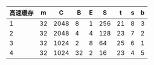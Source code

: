 |高速缓存|m|C|B|E|S|t|s|b|
|-------|------|-------|-------|--------|---------|---------|-------|--------|
|1|32|2048|8|1|256|21|8|3|
|2|32|2048|4|4|128|23|7|2|
|3|32|1024|2|8|64|25|6|1|
|4|32|1024|32|2|16|23|4|5|